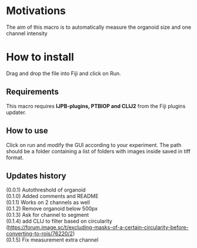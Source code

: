 # Motivations


The aim of this macro is to automatically measure the organoid size and one channel intensity

# How to install

Drag and drop the file into Fiji and click on Run.

## Requirements

This macro requires  **IJPB-plugins, PTBIOP and CLIJ2** from the Fiji plugins updater.


## How to use

Click on run and modify the GUI according to your experiment. The path should be a folder containing a list of folders with images inside saved in tiff format.



## Updates history
(0.0.1) Autothreshold of organoid
<br>(0.1.0) Added comments and README
<br>(0.1.1) Works on 2 channels as well
<br>(0.1.2) Remove organoid below 500px
<br>(0.1.3) Ask for channel to segment
<br>(0.1.4) add CLIJ to filter based on circularity (https://forum.image.sc/t/excluding-masks-of-a-certain-circularity-before-converting-to-rois/76220/2) 
<br>(0.1.5) Fix measurement extra channel